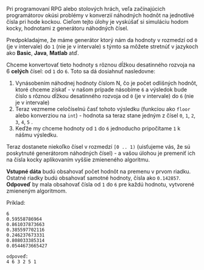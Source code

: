 <!-- #Hod Kockou  -->
Pri programovaní RPG alebo stolových hrách, veľa začínajúcich programátorov okúsi problémy v konverzií náhodných hodnôt
na jednotlivé čísla pri hode kockou. Cieľom tejto úlohy je vyskúšať si simuláciu hodom kocky, hodnotami z generátoru
náhodných čísel.

Predpokladajme, že máme generátor ktorý nám da hodnoty v rozmedzí od  `0` (je v intervale) do `1` (nie je v intervale)
s týmto sa môžete stretnúť v jazykoch ako **Basic**, **Java**, **Matlab** atď.

Chceme konvertovať tieto hodnoty s rôznou dĺžkou desatinného rozvoja na 6 **celých** čísel: od `1` do `6`. Toto sa dá
dosiahnuť nasledovne:

1. Vynásobením náhodnej hodnoty číslom N, čo je počet odlišných hodnôt, ktoré chceme získať - v našom prípade 
    násobíme `6` a výsledok bude číslo s rôznou dĺžkou desatinného rozvoja od `0` (je v intervale) do `6` (nie je v intervale)
2. Teraz vezmeme celočíselnú časť tohoto výsledku (funkciou ako `floor` alebo konverziou na `int`) - hodnota
    sa teraz stane jedným z čísel `0`, `1`, `2`, `3`, `4`, `5` .
3. Keďže my chceme hodnoty od `1` do `6` jednoducho pripočítame `1` k nášmu výsledku. 

Teraz dostanete niekoľko čísel v rozmedzí `[0 .. 1)` (uisťujeme vás, že sú poskytnuté generátorom náhodných čísel) - 
a vašou úlohou je premeniť ich na čísla kocky aplikovaním vyššie zmieneného algoritmu.

**Vstupné dáta** budú obsahovať počet hodnôt na premenu v prvom riadku.
Ostatné riadky budú obsahovať samotné hodnoty, čísla ako `0.142857`. 
**Odpoveď** by mala obsahovať čísla od `1` do `6` pre každú hodnotu, vytvorené zmieneným algoritmom.

Príklad:

    6
	0.59558786964
	0.861037873663
	0.385597702116
	0.246237673331
	0.808033385314
	0.0544673665427
	
	odpoveď:
	4 6 3 2 5 1

